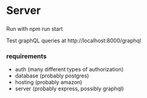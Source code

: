 # Server

###

Run with npm run start

Test graphQL queries at http://localhost:8000/graphql

### requirements

- auth (many different types of authorization)
- database (probably postgres)
- hosting (probably amazon)
- server (probably express, possibly graphql)
